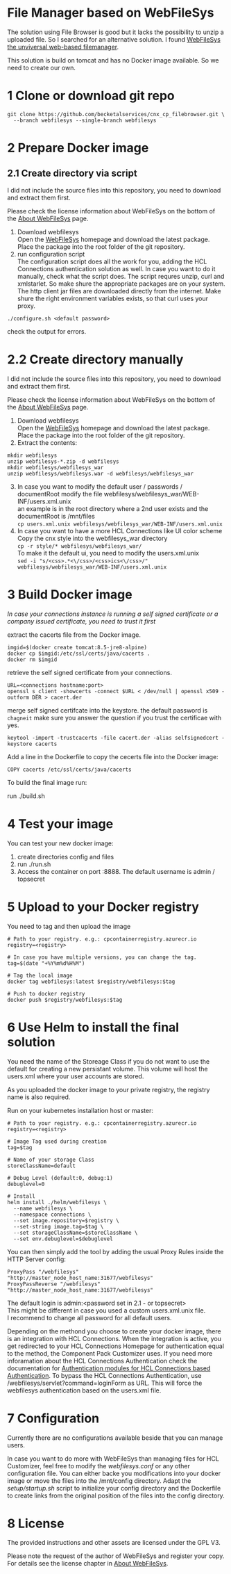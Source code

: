 File Manager based on WebFileSys
================================

The solution using File Browser is good but it lacks the possibility to unzip a uploaded file. So I searched for an alternative solution.
I found [WebFileSys the unviversal web-based filemanager](http://www.webfilesys.de/webfilesys-home/index.html).

This solution is build on tomcat and has no Docker image available. So we need to create our own.

# 1 Clone or download git repo

```
git clone https://github.com/becketalservices/cnx_cp_filebrowser.git \
  --branch webfilesys --single-branch webfilesys

```

# 2 Prepare Docker image

## 2.1 Create directory via script
I did not include the source files into this repository, you need to download and extract them first.

Please check the license information about WebFileSys on the bottom of the [About WebFileSys](http://www.webfilesys.de/webfilesys-home/webfilesys.html) page.

1. Download webfilesys  
Open the [WebFileSys](http://www.webfilesys.de/webfilesys-home/download.html) homepage and download the latest package.
Place the package into the root folder of the git repository.
2. run configuration script  
The configuration script does all the work for you, adding the HCL Connections authentication solution as well. 
In case you want to do it manually, check what the script does. 
The script requres unzip, curl and xmlstarlet. So make shure the appropriate packages are on your system. The http client jar files are downloaded directly from the internet. Make shure the right environment variables exists, so that curl uses your proxy. 
  
```
./configure.sh <default password>
```
  
check the output for errors.

# 2.2 Create directory manually
I did not include the source files into this repository, you need to download and extract them first.

Please check the license information about WebFileSys on the bottom of the [About WebFileSys](http://www.webfilesys.de/webfilesys-home/webfilesys.html) page.

1. Download webfilesys  
Open the [WebFileSys](http://www.webfilesys.de/webfilesys-home/download.html) homepage and download the latest package.  
Place the package into the root folder of the git repository.
2. Extract the contents: 
  
```
mkdir webfilesys
unzip webfilesys-*.zip -d webfilesys
mkdir webfilesys/webfilesys_war
unzip webfilesys/webfilesys.war -d webfilesys/webfilesys_war

``` 

3. In case you want to modify the default user / passwords / documentRoot
modify the file webfilesys/webfilesys\_war/WEB-INF/users.xml.unix<br>
an example is in the root directory where a 2nd user exists and the documentRoot is /mnt/files<br>
`cp users.xml.unix webfilesys/webfilesys_war/WEB-INF/users.xml.unix`
4. In case you want to have a more HCL Connections like UI color scheme
Copy the cnx style into the webfilesys\_war directory  
`cp -r style/* webfilesys/webfilesys_war/`  
To make it the default ui, you need to modify the users.xml.unix  
`sed -i "s/<css>.*<\/css>/<css>ics<\/css>/" webfilesys/webfilesys_war/WEB-INF/users.xml.unix`

# 3 Build Docker image
_In case your connections instance is running a self signed certificate or a company issued certificate, you need to trust it first_

extract the cacerts file from the Docker image.

```
imgid=$(docker create tomcat:8.5-jre8-alpine)
docker cp $imgid:/etc/ssl/certs/java/cacerts .
docker rm $imgid

```

retrieve the self signed certificate from your connections.

```
URL=<connections hostname:port>
openssl s_client -showcerts -connect $URL < /dev/null | openssl x509 -outform DER > cacert.der

```

merge self signed certifcate into the keystore. 
the default password is `chagneit` 
make sure you answer the question if you trust the certificae with yes.

```
keytool -import -trustcacerts -file cacert.der -alias selfsignedcert -keystore cacerts

```

Add a line in the Dockerfile to copy the cecerts file into the Docker image:

```
COPY cacerts /etc/ssl/certs/java/cacerts

```

To build the final image run:

run ./build.sh

# 4 Test your image
You can test your new docker image:

1. create directories config and files
2. run ./run.sh
3. Access the container on port :8888. 
The default username is admin / topsecret

# 5 Upload to your Docker registry
You need to tag and then upload the image
  
```
# Path to your registry. e.g.: cpcontainerregistry.azurecr.io
registry=<registry>

# In case you have multiple versions, you can change the tag.
tag=$(date "+%Y%m%d%H%M") 

# Tag the local image
docker tag webfilesys:latest $registry/webfilesys:$tag

# Push to docker registry
docker push $registry/webfilesys:$tag

```

# 6 Use Helm to install the final solution

You need the name of the Storeage Class if you do not want to use the default for creating a new persistant volume. This volume will host the users.xml where your user accounts are stored.

As you uploaded the docker image to your private registry, the registry name is also required.

Run on your kubernetes installation host or master:

```
# Path to your registry. e.g.: cpcontainerregistry.azurecr.io
registry=<registry>

# Image Tag used during creation 
tag=$tag

# Name of your storage Class
storeClassName=default

# Debug Level (default:0, debug:1)
debuglevel=0

# Install
helm install ./helm/webfilesys \
  --name webfilesys \
  --namespace connections \
  --set image.repository=$registry \
  --set-string image.tag=$tag \
  --set storageClassName=$storeClassName \
  --set env.debuglevel=$debuglevel

```

You can then simply add the tool by adding the usual Proxy Rules inside the HTTP Server config:

```
ProxyPass "/webfilesys" "http://master_node_host_name:31677/webfilesys" 
ProxyPassReverse "/webfilesys" "http://master_node_host_name:31677/webfilesys"

```

The default login is admin:<password set in 2.1 - or topsecret>  
This might be different in case you used a custom users.xml.unix file.  
I recommend to change all password for all default users. 

Depending on the methond you choose to create your docker image, there is an integration with HCL Connections. When the integration is active, you get redirected to your HCL Connections Homepage for authentication equal to the method, the Component Pack Customizer uses. If you need more inforamation about the HCL Connections Authentication check the documentation for [Authentication modules for HCL Connections based Authentication](https://github.com/becketalservices/cnx_cp_filebrowser/tree/wfs_cnx_auth). To bypass the HCL Connections Authentication, use /webfilesys/servlet?command=loginForm as URL. This will force the webfilesys authentication based on the users.xml file.

# 7 Configuration

Currently there are no configurations available beside that you can manage users.  

In case you want to do more with WebFileSys than managing files for HCL Customizer, feel free to modify the _webfilesys.conf_ or any other configuration file. You can either backe you modifications into your docker image or move the files into the /mnt/config directory. Adapt the _setup/startup.sh_ script to initialize your config directory and the Dockerfile to create links from the original position of the files into the config directory.
 
# 8 License

The provided instructions and other assets are licensed under the GPL V3.

Please note the request of the author of WebFileSys and register your copy. For details see the license chapter in [About WebFileSys](http://www.webfilesys.de/webfilesys-home/webfilesys.html).

